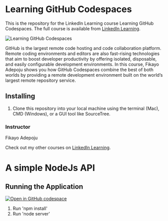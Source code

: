 # Learning GitHub Codespaces
This is the repository for the LinkedIn Learning course Learning GitHub Codespaces. The full course is available from [LinkedIn Learning][lil-course-url].

![Learning GitHub Codespaces][lil-thumbnail-url] 

GitHub is the largest remote code hosting and code collaboration platform. Remote coding environments and editors are also fast-rising technologies that aim to boost developer productivity by offering isolated, disposable, and easily configurable development environments. In this course, Fikayo Adepoju shows you how GitHub Codespaces combine the best of both worlds by providing a remote development environment built on the world’s largest remote repository service.


## Installing
1. Clone this repository into your local machine using the terminal (Mac), CMD (Windows), or a GUI tool like SourceTree.


### Instructor

Fikayo Adepoju 


Check out my other courses on [LinkedIn Learning](https://www.linkedin.com/learning/instructors/fikayo-adepoju).

[lil-course-url]: https://www.linkedin.com/learning/learning-github-codespaces?dApp=59033956
[lil-thumbnail-url]: https://cdn.lynda.com/course/2479226/2479226-1666201818538-16x9.jpg

# A simple NodeJs API

## Running the Application

[![Open in GitHub codespace](https://github.com/codespaces/badge.svg)](https://codespaces.new/leytoncasta/github-codespaces-2479226)

1. Run 'npm install'
2. Run 'node server'
